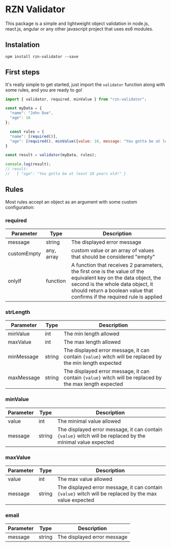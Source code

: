 # RZN Validator

This package is a simple and lightweight object validation in node.js, react.js, angular or any other javascript project that uses es6 modules.

## Instalation

```
npm install rzn-validator --save
```


## First steps
It's really simple to get started, just import the `validator` function along with some rules, and you are ready to go!

```javascript
import { validator, required, minValue } from "rzn-validator";

const myData = {
  "name": "John Doe",
  "age": 16
};

  const rules = {
  "name": [required()],
  "age": [required(), minValue({value: 18, message: "You gotta be at least {value} years old!"})]
}

const result = validator(myData, rules);

console.log(result);
// result:
//   { "age": "You gotta be at least 18 years old!" }
```

## Rules

Most rules accept an object as an argument with some custom configuration:

### required

Parameter | Type | Description
----- | ----- | -----
message | string | The displayed error message
customEmpty | any, array<any> | custom value or an array of values that should be considered "empty"
onlyIf | function | A function that receives 2 parameters, the first one is the value of the equivalent key on the data object, the second is the whole data object, it should return a boolean value  that confirms if the required rule is applied

### strLength

Parameter | Type | Description
----- | ----- | -----
minValue | int | The min length allowed
maxValue | int | The max length allowed
minMessage | string | The displayed error message, it can contain ```{value}``` witch will be replaced by the min length expected
maxMessage | string | The displayed error message, it can contain ```{value}``` witch will be replaced by the max length expected

### minValue

Parameter | Type | Description
----- | ----- | -----
value | int | The minimal value allowed
message | string | The displayed error message, it can contain ```{value}``` witch will be replaced by the minimal value expected

### maxValue

Parameter | Type | Description
----- | ----- | -----
value | int | The max value allowed
message | string | The displayed error message, it can contain ```{value}``` witch will be replaced by the max value expected

### email

Parameter | Type | Description
----- | ----- | -----
message | string | The displayed error message
